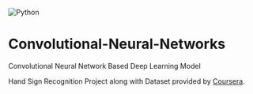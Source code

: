 ![Python](https://img.shields.io/static/v1?label=Language%20Used&message=Python&color=blue&logo=python&logoColor=white)<br>

# Convolutional-Neural-Networks
Convolutional Neural Network Based Deep Learning Model

Hand Sign Recognition Project along with Dataset provided by <a href="https://www.coursera.org/">Coursera</a>.

